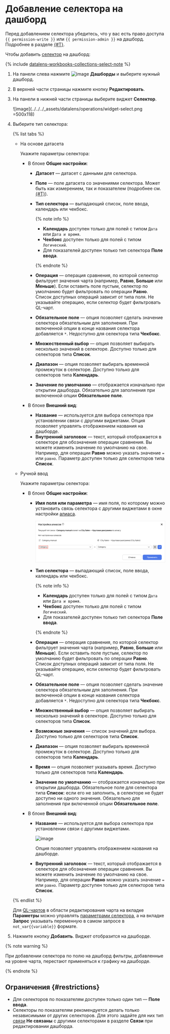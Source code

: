 # Добавление селектора на дашборд


Перед добавлением селектора убедитесь, что у вас есть право доступа `{{ permission-write }}` или `{{ permission-admin }}` на дашборд. Подробнее в разделе [{#T}](../../security/manage-access.md).


Чтобы добавить [селектор](../../dashboard/selector.md) на дашборд:


{% include [datalens-workbooks-collections-select-note](../../../_includes/datalens/operations/datalens-workbooks-collections-select-note.md) %}


1. На панели слева нажмите ![image](../../../_assets/console-icons/layout-cells-large.svg) **Дашборды** и выберите нужный дашборд.
1. В верхней части страницы нажмите кнопку **Редактировать**.
1. На панели в нижней части страницы выберите виджет **Селектор**.

   ![image](../../../_assets/datalens/operations/widget-select.png =500x118)



1. Выберите тип селектора:

   {% list tabs %}

   - На основе датасета

     Укажите параметры селектора:

     * В блоке **Общие настройки**:

       * **Датасет** — датасет с данными для селектора.
       * **Поле** — поле датасета со значениями селектора. Может быть как измерением, так и показателем (подробнее см. [{#T}](../../concepts/dataset/data-model.md#field)).
       * **Тип селектора** — выпадающий список, поле ввода, календарь или чекбокс.

         {% note info %}

         * **Календарь** доступен только для полей с типом `Дата` или `Дата и время`.
         * **Чекбокс** доступен только для полей с типом `Логический`.
         * Для показателей доступен только тип селектора **Поле ввода**.

         {% endnote %}

       * **Операция** — операция сравнения, по которой селектор фильтрует значения чарта (например, **Равно**, **Больше** или **Меньше**). Если оставить поле пустым, селектор по умолчанию будет фильтровать по операции **Равно**. Список доступных операций зависит от типа поля. Не указывайте операцию, если селектор будет фильтровать QL-чарт.
       * **Обязательное поле** — опция позволяет сделать значение селектора обязательным для заполнения. При включенной опции в конце названия селектора добавляется `*`. Недоступно для селектора типа **Чекбокс**.
       * **Множественный выбор** — опция позволяет выбирать несколько значений в селекторе. Доступно только для селекторов типа **Список**.
       * **Диапазон** — опция позволяет выбирать временной промежуток в селекторе. Доступно только для селекторов типа **Календарь**.
       * **Значение по умолчанию** — отображается изначально при открытии дашборда. Обязательно для заполнения при включенной опции **Обязательное поле**.
     * В блоке **Внешний вид**:
       * **Название** — используется для выбора селектора при установлении связи с другими виджетами. Опция позволяет управлять отображением названия на дашборде.
       * **Внутренний заголовок** — текст, который отображается в селекторе для обозначения операции сравнения. Вы можете изменить значение по умолчанию на свое. Например, для операции **Равно** можно указать значение `=` или `равно`. Параметр доступен только для селекторов типа **Список**.  

   - Ручной ввод

     Укажите параметры селектора:

     * В блоке **Общие настройки**:

       * **Имя поля или параметра** — имя поля, по которому можно установить связь селектора с другими виджетами в окне настройки [алиаса](../../dashboard/link.md#alias).

         ![image](../../../_assets/datalens/selector-settings/field-name.png)

       * **Тип селектора** — выпадающий список, поле ввода, календарь или чекбокс.

         {% note info %}

         * **Календарь** доступен только для полей с типом `Дата` или `Дата и время`.
         * **Чекбокс** доступен только для полей с типом `Логический`.
         * Для показателей доступен только тип селектора **Поле ввода**.

         {% endnote %}

       * **Операция** — операция сравнения, по которой селектор фильтрует значения чарта (например, **Равно**, **Больше** или **Меньше**). Если оставить поле пустым, селектор по умолчанию будет фильтровать по операции **Равно**. Список доступных операций зависит от типа поля. Не указывайте операцию, если селектор будет фильтровать QL-чарт.
       * **Обязательное поле** — опция позволяет сделать значение селектора обязательным для заполнения. При включенной опции в конце названия селектора добавляется `*`. Недоступно для селектора типа **Чекбокс**.
       * **Множественный выбор** — опция позволяет выбирать несколько значений в селекторе. Доступно только для селекторов типа **Список**.
       * **Возможные значения** — список значений для выбора. Доступно только для селекторов типа **Список**.
       * **Диапазон** — опция позволяет выбирать временной промежуток в селекторе. Доступно только для селекторов типа **Календарь**.
       * **Время** — опция позволяет указывать время. Доступно только для селекторов типа **Календарь**.
       * **Значение по умолчанию** — отображается изначально при открытии дашборда. Обязательное поле для селектора типа **Список**: если его не заполнить, в селекторе не будет доступно ни одного значения. Обязательно для заполнения при включенной опции **Обязательное поле**.

     * В блоке **Внешний вид**:

       * **Название** — используется для выбора селектора при установлении связи с другими виджетами.

         ![image](../../../_assets/datalens/selector-settings/caption.png)

         Опция позволяет управлять отображением названия на дашборде.

       * **Внутренний заголовок** — текст, который отображается в селекторе для обозначения операции сравнения. Вы можете изменить значение по умолчанию на свое. Например, для операции **Равно** можно указать значение `=` или `равно`. Параметр доступен только для селекторов типа **Список**.

   {% endlist %}

   Для [QL-чартов](../../concepts/chart/ql-charts.md) в области редактирования чарта на вкладке **Параметры** можно управлять [параметрами селектора](../chart/create-sql-chart.md#selector-parameters), а на вкладке **Запрос** указывать переменную в самом запросе в `not_var{{variable}}` формате.

1. Нажмите кнопку **Добавить**. Виджет отобразится на дашборде.


{% note warning %}

При добавлении селектора по полю на дашборд фильтры, добавленные на уровне чарта, перестают применяться к графику на дашборде.

{% endnote %}

## Ограничения {#restrictions}

* Для селекторов по показателям доступен только один тип — **Поле ввода**.
* Селекторы по показателям рекомендуется делать только независимыми от других селекторов. Для этого задайте для них тип [связи](../../dashboard/link.md) **Не связаны** с другими селекторами в разделе **Связи** при редактировании дашборда.
